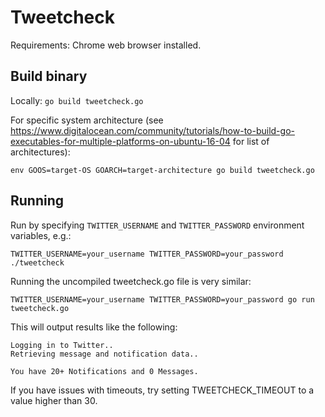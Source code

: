 # Tweetcheck

Requirements: Chrome web browser installed.

## Build binary 
Locally: 
`go build tweetcheck.go`

For specific system architecture (see https://www.digitalocean.com/community/tutorials/how-to-build-go-executables-for-multiple-platforms-on-ubuntu-16-04 for list of architectures):

`env GOOS=target-OS GOARCH=target-architecture go build tweetcheck.go`



## Running

Run by specifying `TWITTER_USERNAME` and `TWITTER_PASSWORD` environment variables, e.g.:

```TWITTER_USERNAME=your_username TWITTER_PASSWORD=your_password ./tweetcheck```

Running the uncompiled tweetcheck.go file is very similar:

```TWITTER_USERNAME=your_username TWITTER_PASSWORD=your_password go run tweetcheck.go```

This will output results like the following:

```Navigating to Twitter..
Logging in to Twitter..
Retrieving message and notification data..

You have 20+ Notifications and 0 Messages.
```

If you have issues with timeouts, try setting TWEETCHECK_TIMEOUT to a value higher than 30.



